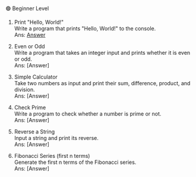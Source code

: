 🟢 Beginner Level

1. Print "Hello, World!" <br>
Write a program that prints "Hello, World!" to the console.<br>
Ans: [Answer](https://github.com/m-malavika/Random/blob/main/python/BQ1.py)

2. Even or Odd <br>
Write a program that takes an integer input and prints whether it is even or odd.<br>
Ans: [Answer]

3. Simple Calculator <br>
Take two numbers as input and print their sum, difference, product, and division.<br>
Ans: [Answer]

4. Check Prime<br>
Write a program to check whether a number is prime or not.<br>
Ans: [Answer]

5. Reverse a String<br>
Input a string and print its reverse.<br>
Ans: [Answer]

6. Fibonacci Series (first n terms)<br>
Generate the first n terms of the Fibonacci series.<br>
Ans: [Answer]
